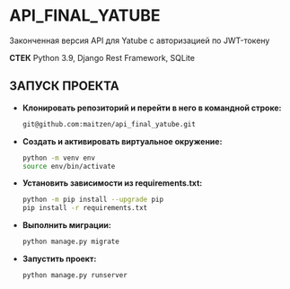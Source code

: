 # API_FINAL_YATUBE

Законченная версия API для Yatube c авторизацией по JWT-токену

**СТЕК** Python 3.9, Django Rest Framework, SQLite

## ЗАПУСК ПРОЕКТА

- **Клонировать репозиторий и перейти в него в командной строке:**
  ```sh
  git@github.com:maitzen/api_final_yatube.git

- **Создать и активировать виртуальное окружение:**
  ```sh
  python -m venv env
  source env/bin/activate

- **Установить зависимости из requirements.txt:**
  ```sh
  python -m pip install --upgrade pip
  pip install -r requirements.txt

- **Выполнить миграции:**
  ```sh
  python manage.py migrate

- **Запустить проект:**
  ```sh
  python manage.py runserver

